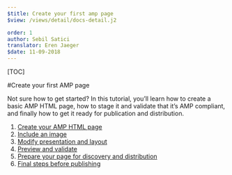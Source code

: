 ```yaml
---
$title: Create your first amp page
$view: /views/detail/docs-detail.j2

order: 1
author: Sebil Satici
translator: Eren Jaeger
$date: 11-09-2018
---
```


[TOC]

#Create your first AMP page

Not sure how to get started? In this tutorial, you’ll learn how to create a basic AMP HTML page, how to stage it and validate that it’s AMP compliant, and finally how to get it ready for publication and distribution.

1. [Create your AMP HTML page]()
2. [Include an image]()
3. [Modify presentation and layout]()
4. [Preview and validate]()
5. [Prepare your page for discovery and distribution]()
6. [Final steps before publishing]()
